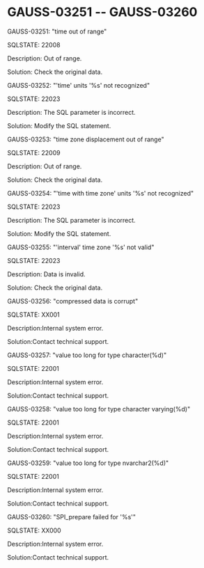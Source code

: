 # GAUSS-03251 -- GAUSS-03260<a name="EN-US_TOPIC_0302073538"></a>

GAUSS-03251: "time out of range"

SQLSTATE: 22008

Description: Out of range.

Solution: Check the original data.

GAUSS-03252: "'time' units '%s' not recognized"

SQLSTATE: 22023

Description: The SQL parameter is incorrect.

Solution: Modify the SQL statement.

GAUSS-03253: "time zone displacement out of range"

SQLSTATE: 22009

Description: Out of range.

Solution: Check the original data.

GAUSS-03254: "'time with time zone' units '%s' not recognized"

SQLSTATE: 22023

Description: The SQL parameter is incorrect.

Solution: Modify the SQL statement.

GAUSS-03255: "'interval' time zone '%s' not valid"

SQLSTATE: 22023

Description: Data is invalid.

Solution: Check the original data.

GAUSS-03256: "compressed data is corrupt"

SQLSTATE: XX001

Description:Internal system error.

Solution:Contact technical support.

GAUSS-03257: "value too long for type character\(%d\)"

SQLSTATE: 22001

Description:Internal system error.

Solution:Contact technical support.

GAUSS-03258: "value too long for type character varying\(%d\)"

SQLSTATE: 22001

Description:Internal system error.

Solution:Contact technical support.

GAUSS-03259: "value too long for type nvarchar2\(%d\)"

SQLSTATE: 22001

Description:Internal system error.

Solution:Contact technical support.

GAUSS-03260: "SPI\_prepare failed for '%s'"

SQLSTATE: XX000

Description:Internal system error.

Solution:Contact technical support.


